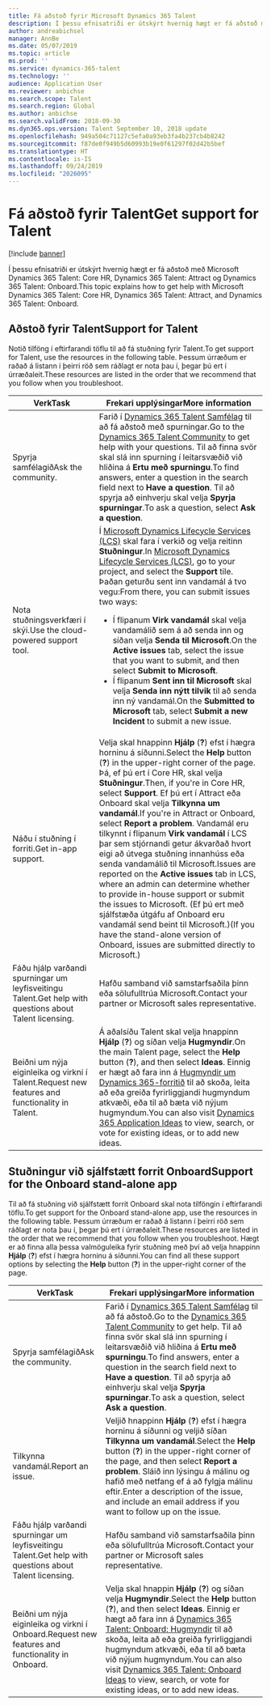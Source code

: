 ```yaml
---
title: Fá aðstoð fyrir Microsoft Dynamics 365 Talent
description: Í þessu efnisatriði er útskýrt hvernig hægt er fá aðstoð með Microsoft Dynamics 365 Talent.
author: andreabichsel
manager: AnnBe
ms.date: 05/07/2019
ms.topic: article
ms.prod: ''
ms.service: dynamics-365-talent
ms.technology: ''
audience: Application User
ms.reviewer: anbichse
ms.search.scope: Talent
ms.search.region: Global
ms.author: anbichse
ms.search.validFrom: 2018-09-30
ms.dyn365.ops.version: Talent September 10, 2018 update
ms.openlocfilehash: 949a504c71127c5efa0a93eb3fa4b237cb4b8242
ms.sourcegitcommit: f87de0f949b5d60993b19e0f61297f02d42b5bef
ms.translationtype: HT
ms.contentlocale: is-IS
ms.lasthandoff: 09/24/2019
ms.locfileid: "2026095"
---
```

# <a name="get-support-for-talent"></a><span data-ttu-id="168e3-103">Fá aðstoð fyrir Talent</span><span class="sxs-lookup"><span data-stu-id="168e3-103">Get support for Talent</span></span>

[!include [banner](includes/banner.md)]

<span data-ttu-id="168e3-104">Í þessu efnisatriði er útskýrt hvernig hægt er fá aðstoð með Microsoft Dynamics 365 Talent: Core HR, Dynamics 365 Talent: Attract og Dynamics 365 Talent: Onboard.</span><span class="sxs-lookup"><span data-stu-id="168e3-104">This topic explains how to get help with Microsoft Dynamics 365 Talent: Core HR, Dynamics 365 Talent: Attract, and Dynamics 365 Talent: Onboard.</span></span>

## <a name="support-for-talent"></a><span data-ttu-id="168e3-105">Aðstoð fyrir Talent</span><span class="sxs-lookup"><span data-stu-id="168e3-105">Support for Talent</span></span>

<span data-ttu-id="168e3-106">Notið tilföng í eftirfarandi töflu til að fá stuðning fyrir Talent.</span><span class="sxs-lookup"><span data-stu-id="168e3-106">To get support for Talent, use the resources in the following table.</span></span> <span data-ttu-id="168e3-107">Þessum úrræðum er raðað á listann í þeirri röð sem ráðlagt er nota þau í, þegar þú ert í úrræðaleit.</span><span class="sxs-lookup"><span data-stu-id="168e3-107">These resources are listed in the order that we recommend that you follow when you troubleshoot.</span></span>

| <span data-ttu-id="168e3-108">Verk</span><span class="sxs-lookup"><span data-stu-id="168e3-108">Task</span></span> | <span data-ttu-id="168e3-109">Frekari upplýsingar</span><span class="sxs-lookup"><span data-stu-id="168e3-109">More information</span></span> |
|------|------------------|
| <span data-ttu-id="168e3-110">Spyrja samfélagið</span><span class="sxs-lookup"><span data-stu-id="168e3-110">Ask the community.</span></span> | <span data-ttu-id="168e3-111">Farið í [Dynamics 365 Talent Samfélag](https://community.dynamics.com/365/talent) til að fá aðstoð með spurningar.</span><span class="sxs-lookup"><span data-stu-id="168e3-111">Go to the [Dynamics 365 Talent Community](https://community.dynamics.com/365/talent) to get help with your questions.</span></span> <span data-ttu-id="168e3-112">Til að finna svör skal slá inn spurning í leitarsvæðið við hliðina á **Ertu með spurningu**.</span><span class="sxs-lookup"><span data-stu-id="168e3-112">To find answers, enter a question in the search field next to **Have a question**.</span></span> <span data-ttu-id="168e3-113">Til að spyrja að einhverju skal velja **Spyrja spurningar**.</span><span class="sxs-lookup"><span data-stu-id="168e3-113">To ask a question, select **Ask a question**.</span></span> |
| <span data-ttu-id="168e3-114">Nota stuðningsverkfæri í skýi.</span><span class="sxs-lookup"><span data-stu-id="168e3-114">Use the cloud-powered support tool.</span></span> | <span data-ttu-id="168e3-115">Í [Microsoft Dynamics Lifecycle Services (LCS)](https://lcs.dynamics.com/) skal fara í verkið og velja reitinn **Stuðningur**.</span><span class="sxs-lookup"><span data-stu-id="168e3-115">In [Microsoft Dynamics Lifecycle Services (LCS)](https://lcs.dynamics.com/), go to your project, and select the **Support** tile.</span></span> <span data-ttu-id="168e3-116">Þaðan geturðu sent inn vandamál á tvo vegu:</span><span class="sxs-lookup"><span data-stu-id="168e3-116">From there, you can submit issues two ways:</span></span><ul><li><span data-ttu-id="168e3-117">Í flipanum **Virk vandamál** skal velja vandamálið sem á að senda inn og síðan velja **Senda til Microsoft**.</span><span class="sxs-lookup"><span data-stu-id="168e3-117">On the **Active issues** tab, select the issue that you want to submit, and then select **Submit to Microsoft**.</span></span></li><li><span data-ttu-id="168e3-118">Í flipanum **Sent inn til Microsoft** skal velja **Senda inn nýtt tilvik** til að senda inn ný vandamál.</span><span class="sxs-lookup"><span data-stu-id="168e3-118">On the **Submitted to Microsoft** tab, select **Submit a new Incident** to submit a new issue.</span></span></li></ul> |
| <span data-ttu-id="168e3-119">Náðu í stuðning í forriti.</span><span class="sxs-lookup"><span data-stu-id="168e3-119">Get in-app support.</span></span> | <span data-ttu-id="168e3-120">Velja skal hnappinn **Hjálp** (**?**) efst í hægra horninu á síðunni.</span><span class="sxs-lookup"><span data-stu-id="168e3-120">Select the **Help** button (**?**) in the upper-right corner of the page.</span></span> <span data-ttu-id="168e3-121">Þá, ef þú ert í Core HR, skal velja **Stuðningur**.</span><span class="sxs-lookup"><span data-stu-id="168e3-121">Then, if you're in Core HR, select **Support**.</span></span> <span data-ttu-id="168e3-122">Ef þú ert í Attract eða Onboard skal velja **Tilkynna um vandamál**.</span><span class="sxs-lookup"><span data-stu-id="168e3-122">If you're in Attract or Onboard, select **Report a problem**.</span></span> <span data-ttu-id="168e3-123">Vandamál eru tilkynnt í flipanum **Virk vandamál** í LCS þar sem stjórnandi getur ákvarðað hvort eigi að útvega stuðning innanhúss eða senda vandamálið til Microsoft.</span><span class="sxs-lookup"><span data-stu-id="168e3-123">Issues are reported on the **Active issues** tab in LCS, where an admin can determine whether to provide in-house support or submit the issues to Microsoft.</span></span> <span data-ttu-id="168e3-124">(Ef þú ert með sjálfstæða útgáfu af Onboard eru vandamál send beint til Microsoft.)</span><span class="sxs-lookup"><span data-stu-id="168e3-124">(If you have the stand-alone version of Onboard, issues are submitted directly to Microsoft.)</span></span> |
| <span data-ttu-id="168e3-125">Fáðu hjálp varðandi spurningar um leyfisveitingu Talent.</span><span class="sxs-lookup"><span data-stu-id="168e3-125">Get help with questions about Talent licensing.</span></span> | <span data-ttu-id="168e3-126">Hafðu samband við samstarfsaðila þinn eða sölufulltrúa Microsoft.</span><span class="sxs-lookup"><span data-stu-id="168e3-126">Contact your partner or Microsoft sales representative.</span></span> |
| <span data-ttu-id="168e3-127">Beiðni um nýja eiginleika og virkni í Talent.</span><span class="sxs-lookup"><span data-stu-id="168e3-127">Request new features and functionality in Talent.</span></span> | <span data-ttu-id="168e3-128">Á aðalsíðu Talent skal velja hnappinn **Hjálp** (**?**) og síðan velja **Hugmyndir**.</span><span class="sxs-lookup"><span data-stu-id="168e3-128">On the main Talent page, select the **Help** button (**?**), and then select **Ideas**.</span></span> <span data-ttu-id="168e3-129">Einnig er hægt að fara inn á [Hugmyndir um Dynamics 365-forritið](https://experience.dynamics.com/ideas/) til að skoða, leita að eða greiða fyrirliggjandi hugmyndum atkvæði, eða til að bæta við nýjum hugmyndum.</span><span class="sxs-lookup"><span data-stu-id="168e3-129">You can also visit [Dynamics 365 Application Ideas](https://experience.dynamics.com/ideas/) to view, search, or vote for existing ideas, or to add new ideas.</span></span> |

## <a name="support-for-the-onboard-stand-alone-app"></a><span data-ttu-id="168e3-130">Stuðningur við sjálfstætt forrit Onboard</span><span class="sxs-lookup"><span data-stu-id="168e3-130">Support for the Onboard stand-alone app</span></span>

<span data-ttu-id="168e3-131">Til að fá stuðning við sjálfstætt forrit Onboard skal nota tilföngin í eftirfarandi töflu.</span><span class="sxs-lookup"><span data-stu-id="168e3-131">To get support for the Onboard stand-alone app, use the resources in the following table.</span></span> <span data-ttu-id="168e3-132">Þessum úrræðum er raðað á listann í þeirri röð sem ráðlagt er nota þau í, þegar þú ert í úrræðaleit.</span><span class="sxs-lookup"><span data-stu-id="168e3-132">These resources are listed in the order that we recommend that you follow when you troubleshoot.</span></span> <span data-ttu-id="168e3-133">Hægt er að finna alla þessa valmöguleika fyrir stuðning með því að velja hnappinn **Hjálp** (**?**) efst í hægra horninu á síðunni.</span><span class="sxs-lookup"><span data-stu-id="168e3-133">You can find all these support options by selecting the **Help** button (**?**) in the upper-right corner of the page.</span></span>

| <span data-ttu-id="168e3-134">Verk</span><span class="sxs-lookup"><span data-stu-id="168e3-134">Task</span></span> | <span data-ttu-id="168e3-135">Frekari upplýsingar</span><span class="sxs-lookup"><span data-stu-id="168e3-135">More information</span></span> |
|------|------------------|
| <span data-ttu-id="168e3-136">Spyrja samfélagið</span><span class="sxs-lookup"><span data-stu-id="168e3-136">Ask the community.</span></span> | <span data-ttu-id="168e3-137">Farið í [Dynamics 365 Talent Samfélag](https://community.dynamics.com/365/talent) til að fá aðstoð.</span><span class="sxs-lookup"><span data-stu-id="168e3-137">Go to the [Dynamics 365 Talent Community](https://community.dynamics.com/365/talent) to get help.</span></span> <span data-ttu-id="168e3-138">Til að finna svör skal slá inn spurning í leitarsvæðið við hliðina á **Ertu með spurningu**.</span><span class="sxs-lookup"><span data-stu-id="168e3-138">To find answers, enter a question in the search field next to **Have a question**.</span></span> <span data-ttu-id="168e3-139">Til að spyrja að einhverju skal velja **Spyrja spurningar**.</span><span class="sxs-lookup"><span data-stu-id="168e3-139">To ask a question, select **Ask a question**.</span></span> |
| <span data-ttu-id="168e3-140">Tilkynna vandamál.</span><span class="sxs-lookup"><span data-stu-id="168e3-140">Report an issue.</span></span> | <span data-ttu-id="168e3-141">Veljið hnappinn **Hjálp** (**?**) efst í hægra horninu á síðunni og veljið síðan **Tilkynna um vandamál**.</span><span class="sxs-lookup"><span data-stu-id="168e3-141">Select the **Help** button (**?**) in the upper-right corner of the page, and then select **Report a problem**.</span></span> <span data-ttu-id="168e3-142">Sláið inn lýsingu á málinu og hafið með netfang ef á að fylgja málinu eftir.</span><span class="sxs-lookup"><span data-stu-id="168e3-142">Enter a description of the issue, and include an email address if you want to follow up on the issue.</span></span> |
| <span data-ttu-id="168e3-143">Fáðu hjálp varðandi spurningar um leyfisveitingu Talent.</span><span class="sxs-lookup"><span data-stu-id="168e3-143">Get help with questions about Talent licensing.</span></span> | <span data-ttu-id="168e3-144">Hafðu samband við samstarfsaðila þinn eða sölufulltrúa Microsoft.</span><span class="sxs-lookup"><span data-stu-id="168e3-144">Contact your partner or Microsoft sales representative.</span></span> |
| <span data-ttu-id="168e3-145">Beiðni um nýja eiginleika og virkni í Onboard.</span><span class="sxs-lookup"><span data-stu-id="168e3-145">Request new features and functionality in Onboard.</span></span> | <span data-ttu-id="168e3-146">Velja skal hnappin **Hjálp** (**?**) og síðan velja **Hugmyndir**.</span><span class="sxs-lookup"><span data-stu-id="168e3-146">Select the **Help** button (**?**), and then select **Ideas**.</span></span> <span data-ttu-id="168e3-147">Einnig er hægt að fara inn á [Dynamics 365 Talent: Onboard: Hugmyndir](https://experience.dynamics.com/ideas/categories/?forum=569a7fb2-8327-e911-a95a-000d3a4f3883&forumName=Dynamics%20365%20for%20Talent%3A%20Onboard) til að skoða, leita að eða greiða fyrirliggjandi hugmyndum atkvæði, eða til að bæta við nýjum hugmyndum.</span><span class="sxs-lookup"><span data-stu-id="168e3-147">You can also visit [Dynamics 365 Talent: Onboard Ideas](https://experience.dynamics.com/ideas/categories/?forum=569a7fb2-8327-e911-a95a-000d3a4f3883&forumName=Dynamics%20365%20for%20Talent%3A%20Onboard) to view, search, or vote for existing ideas, or to add new ideas.</span></span> |
